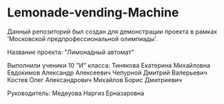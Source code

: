 # Lemonade-vending-Machine
Данный репозиторий был создан для демонстрации проекта в рамках 'Московской предпрофессиональной олимпиады'.

Название проекта: "Лимонадный автомат"

Выполнили ученики 10 "И" класса: 
  Тинякова Екатерина Михайловна
  Евдокимов Александр Алексеевич
  Чепурной Дмитрий Валерьевич 
  Костев Олег Александрович 
  Михайлов Борис Дмитриевич

Руководитель: Медеуова Наргиз Ерназаровна
